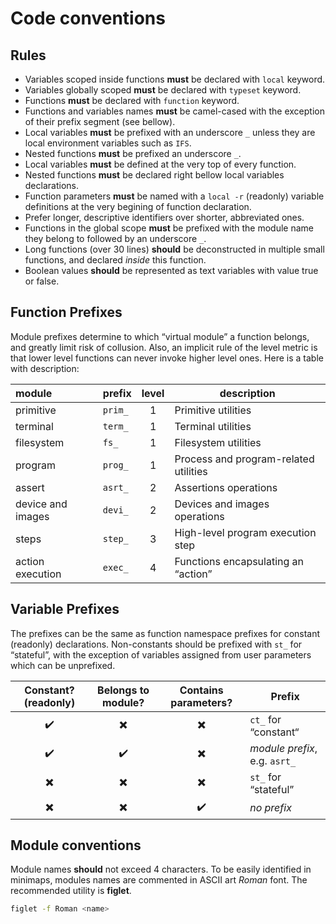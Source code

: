 # Code conventions

## Rules

- Variables scoped inside functions **must** be declared with `local` keyword.
- Variables globally scoped **must** be declared with `typeset` keyword.
- Functions **must** be declared with `function` keyword.
- Functions and variables names **must** be camel-cased with the exception of their prefix segment (see bellow).
- Local variables **must** be prefixed with an underscore `_` unless they are local environment variables such as `IFS`.
- Nested functions **must** be prefixed an underscore `_`.
- Local variables **must** be defined at the very top of every function.
- Nested functions **must** be declared right bellow local variables declarations.
- Function parameters **must** be named with a `local -r` (readonly) variable definitions at the very begining of function declaration.
- Prefer longer, descriptive identifiers over shorter, abbreviated ones.
- Functions in the global scope **must** be prefixed with the module name they belong to followed by an underscore `_`.
- Long functions (over 30 lines) **should** be deconstructed in multiple small functions, and declared _inside_ this function.
- Boolean values **should** be represented as text variables with value true or false.

## Function Prefixes

Module prefixes determine to which “virtual module” a function belongs, and greatly limit risk of collusion.
Also, an implicit rule of the level metric is that lower level functions can never invoke higher level ones.
Here is a table with description:

| module            | prefix  | level | description                           |
| :---------------- | ------- | :---: | ------------------------------------- |
| primitive         | `prim_` |   1   | Primitive utilities                   |
| terminal          | `term_` |   1   | Terminal utilities                    |
| filesystem        | `fs_`   |   1   | Filesystem utilities                  |
| program           | `prog_` |   1   | Process and program-related utilities |
| assert            | `asrt_` |   2   | Assertions operations                 |
| device and images | `devi_` |   2   | Devices and images operations         |
| steps             | `step_` |   3   | High-level program execution step     |
| action execution  | `exec_` |   4   | Functions encapsulating an “action”   |

## Variable Prefixes

The prefixes can be the same as function namespace prefixes for constant (readonly) declarations.
Non-constants should be prefixed with `st_` for “stateful”, with the exception of variables assigned from user parameters which can be unprefixed.

|   Constant? (readonly)   |    Belongs to module?    |   Contains parameters?   | Prefix                        |
| :----------------------: | :----------------------: | :----------------------: | ----------------------------- |
|    :heavy_check_mark:    | :heavy_multiplication_x: | :heavy_multiplication_x: | `ct_` for “constant“          |
|    :heavy_check_mark:    |    :heavy_check_mark:    | :heavy_multiplication_x: | _module prefix_, e.g. `asrt_` |
| :heavy_multiplication_x: | :heavy_multiplication_x: | :heavy_multiplication_x: | `st_` for “stateful”          |
| :heavy_multiplication_x: | :heavy_multiplication_x: |    :heavy_check_mark:    | _no prefix_                   |

## Module conventions

Module names **should** not exceed 4 characters.
To be easily identified in minimaps, modules names are commented in ASCII art *Roman* font.
The recommended utility is **figlet**.

```bash
figlet -f Roman <name>
```
